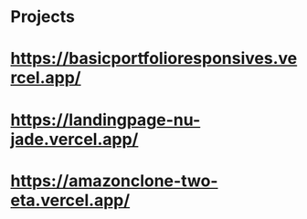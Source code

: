 # Projects
# https://basicportfolioresponsives.vercel.app/
# https://landingpage-nu-jade.vercel.app/
# https://amazonclone-two-eta.vercel.app/

